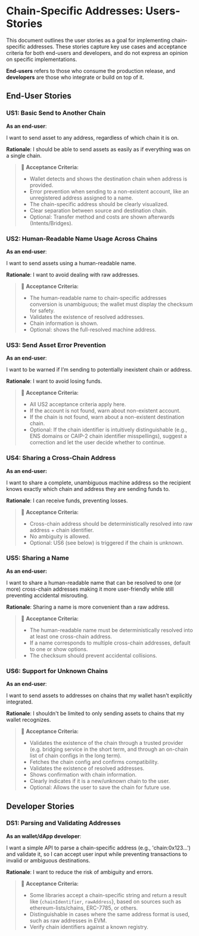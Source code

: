 # Chain-Specific Addresses: Users-Stories

This document outlines the user stories as a goal for implementing chain-specific addresses. These stories capture key use cases and acceptance criteria for both end-users and developers, and do not express an opinion on specific implementations.

**End-users** refers to those who consume the production release, and **developers** are those who integrate or build on top of it.

## End-User Stories

### US1: Basic Send to Another Chain

**As an end-user**:

I want to send asset to any address, regardless of which chain it is on.

**Rationale**: I should be able to send assets as easily as if everything was on a single chain.

> 📌
> **Acceptance Criteria:**
> - Wallet detects and shows the destination chain when address is provided.
> - Error prevention when sending to a non-existent account, like an unregistered address assigned to a name.
> - The chain-specific address should be clearly visualized.
> - Clear separation between source and destination chain.
> - Optional: Transfer method and costs are shown afterwards (Intents/Bridges).

### US2: Human-Readable Name Usage Across Chains

**As an end-user**:

I want to send assets using a human-readable name.

**Rationale**: I want to avoid dealing with raw addresses.

> 📌
> **Acceptance Criteria:**
> - The human-readable name to chain-specific addresses conversion is unambiguous; the wallet must display the checksum for safety.
> - Validates the existence of resolved addresses.
> - Chain information is shown.
> - Optional: shows the full-resolved machine address.

### US3: Send Asset Error Prevention

**As an end-user**:

I want to be warned if I’m sending to potentially inexistent chain or address.

**Rationale**: I want to avoid losing funds.

> 📌
> **Acceptance Criteria:**
> - All US2 acceptance criteria apply here.
> - If the account is not found, warn about non-existent account.
> - If the chain is not found, warn about a non-existent destination chain.
> - Optional: If the chain identifier is intuitively distinguishable (e.g., ENS domains or CAIP-2 chain identifier misspellings), suggest a correction and let the user decide whether to continue.

### US4: Sharing a Cross-Chain Address

**As an end-user:**

I want to share a complete, unambiguous machine address so the recipient knows exactly which chain and address they are sending funds to.

**Rationale**: I can receive funds, preventing losses.

> 📌
> **Acceptance Criteria:**
> - Cross-chain address should be deterministically resolved into raw address + chain identifier.
> - No ambiguity is allowed.
> - Optional: US6 (see below) is triggered if the chain is unknown.

### US5: Sharing a Name

**As an end-user:**

I want to share a human-readable name that can be resolved to one (or more) cross-chain addresses making it more user-friendly while still preventing accidental misrouting.

**Rationale**: Sharing a name is more convenient than a raw address.

> 📌
> **Acceptance Criteria:**
> - The human-readable name must be deterministically resolved into at least one cross-chain address.
> - If a name corresponds to multiple cross-chain addresses, default to one or show options.
> - The checksum should prevent accidental collisions.

### US6: Support for Unknown Chains

**As an end-user**:

I want to send assets to addresses on chains that my wallet hasn't explicitly integrated.

**Rationale**: I shouldn't be limited to only sending assets to chains that my wallet recognizes.

> 📌
> **Acceptance Criteria:**
>  - Validates the existence of the chain through a trusted provider (e.g. bridging service in the short term, and through an on-chain list of chain configs in the long term).
> - Fetches the chain config and confirms compatibility.
> - Validates the existence of resolved addresses.
> - Shows confirmation with chain information.
> - Clearly indicates if it is a new/unknown chain to the user.
> - Optional: Allows the user to save the chain for future use.


## Developer Stories

### DS1: Parsing and Validating Addresses

**As an wallet/dApp developer**:

I want a simple API to parse a chain-specific address (e.g., 'chain:0x123...') and validate it, so I can accept user input while preventing transactions to invalid or ambiguous destinations.

**Rationale**: I want to reduce the risk of ambiguity and errors.

> 📌
> **Acceptance Criteria:**
> - Some libraries accept a chain-specific string and return a result like {`chainIdentifier`, `rawAddress`}, based on sources such as ethereum-lists/chains, ERC-7785, or others.
> - Distinguishable in cases where the same address format is used, such as raw addresses in EVM.
> - Verify chain identifiers against a known registry.
